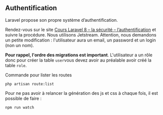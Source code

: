 ## Authentification

Laravel propose son propre système d’authentification.

Rendez-vous sur le site <a href="https://laravel.sillo.org/cours-laravel-8-la-securite-lauthentification/" target="_blank">Cours Laravel 8 – la sécurité – l’authentification</a> et suivre la procédure. Nous utilisons Jetstream.
Attention, nous demandons un petite modification :  l'utilisateur aura un email, un password et un login (non un nom).

**Pour rappel, l'ordre des migrations est important**. L'utilisateur a un rôle donc pour créer la table `user`vous devez avoir au préalable avoir créé la table `role`.

Commande pour lister les routes
```
php artisan route:list
```

Pour ne pas avoir à relancer la génération des js et css à chaque fois, il est possible de faire :
```
npm run watch
```